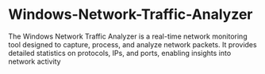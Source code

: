 # Windows-Network-Traffic-Analyzer
The Windows Network Traffic Analyzer is a real-time network monitoring tool designed to capture, process, and analyze network packets. It provides detailed statistics on protocols, IPs, and ports, enabling insights into network activity

